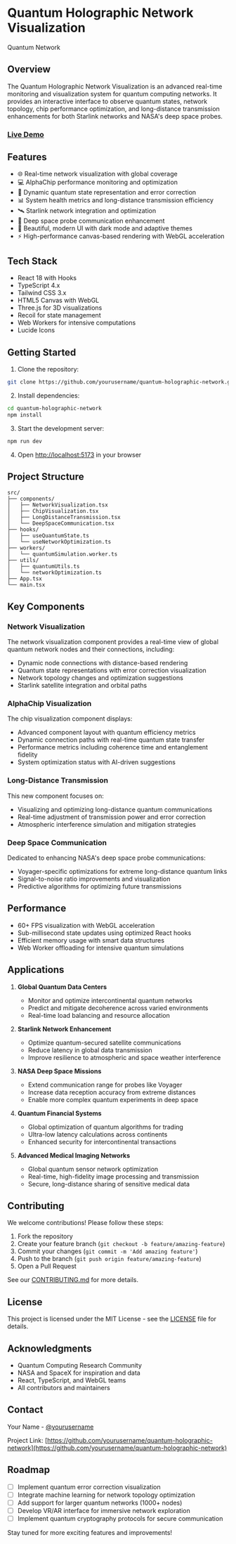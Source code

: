 # Quantum Holographic Network Visualization

Quantum Network

## Overview

The Quantum Holographic Network Visualization is an advanced real-time monitoring and visualization system for quantum computing networks. It provides an interactive interface to observe quantum states, network topology, chip performance optimization, and long-distance transmission enhancements for both Starlink networks and NASA's deep space probes.

### [Live Demo](https://longdistancetransmissionenhanc-slm1--5173--f565b097.local-credentialless.webcontainer.io/)

## Features

- 🌐 Real-time network visualization with global coverage
- 💻 AlphaChip performance monitoring and optimization
- 🔄 Dynamic quantum state representation and error correction
- 📊 System health metrics and long-distance transmission efficiency
- 🛰️ Starlink network integration and optimization
- 🚀 Deep space probe communication enhancement
- 🎨 Beautiful, modern UI with dark mode and adaptive themes
- ⚡ High-performance canvas-based rendering with WebGL acceleration

## Tech Stack

- React 18 with Hooks
- TypeScript 4.x
- Tailwind CSS 3.x
- HTML5 Canvas with WebGL
- Three.js for 3D visualizations
- Recoil for state management
- Web Workers for intensive computations
- Lucide Icons

## Getting Started

1. Clone the repository:
```bash
git clone https://github.com/yourusername/quantum-holographic-network.git
```

2. Install dependencies:
```bash
cd quantum-holographic-network
npm install
```

3. Start the development server:
```bash
npm run dev
```

4. Open [http://localhost:5173](http://localhost:5173) in your browser

## Project Structure

```
src/
├── components/
│   ├── NetworkVisualization.tsx
│   ├── ChipVisualization.tsx
│   ├── LongDistanceTransmission.tsx
│   └── DeepSpaceCommunication.tsx
├── hooks/
│   ├── useQuantumState.ts
│   └── useNetworkOptimization.ts
├── workers/
│   └── quantumSimulation.worker.ts
├── utils/
│   ├── quantumUtils.ts
│   └── networkOptimization.ts
├── App.tsx
└── main.tsx
```

## Key Components

### Network Visualization

The network visualization component provides a real-time view of global quantum network nodes and their connections, including:

- Dynamic node connections with distance-based rendering
- Quantum state representations with error correction visualization
- Network topology changes and optimization suggestions
- Starlink satellite integration and orbital paths

### AlphaChip Visualization

The chip visualization component displays:

- Advanced component layout with quantum efficiency metrics
- Dynamic connection paths with real-time quantum state transfer
- Performance metrics including coherence time and entanglement fidelity
- System optimization status with AI-driven suggestions

### Long-Distance Transmission

This new component focuses on:

- Visualizing and optimizing long-distance quantum communications
- Real-time adjustment of transmission power and error correction
- Atmospheric interference simulation and mitigation strategies

### Deep Space Communication

Dedicated to enhancing NASA's deep space probe communications:

- Voyager-specific optimizations for extreme long-distance quantum links
- Signal-to-noise ratio improvements and visualization
- Predictive algorithms for optimizing future transmissions

## Performance

- 60+ FPS visualization with WebGL acceleration
- Sub-millisecond state updates using optimized React hooks
- Efficient memory usage with smart data structures
- Web Worker offloading for intensive quantum simulations

## Applications

1. **Global Quantum Data Centers**
   - Monitor and optimize intercontinental quantum networks
   - Predict and mitigate decoherence across varied environments
   - Real-time load balancing and resource allocation

2. **Starlink Network Enhancement**
   - Optimize quantum-secured satellite communications
   - Reduce latency in global data transmission
   - Improve resilience to atmospheric and space weather interference

3. **NASA Deep Space Missions**
   - Extend communication range for probes like Voyager
   - Increase data reception accuracy from extreme distances
   - Enable more complex quantum experiments in deep space

4. **Quantum Financial Systems**
   - Global optimization of quantum algorithms for trading
   - Ultra-low latency calculations across continents
   - Enhanced security for intercontinental transactions

5. **Advanced Medical Imaging Networks**
   - Global quantum sensor network optimization
   - Real-time, high-fidelity image processing and transmission
   - Secure, long-distance sharing of sensitive medical data

## Contributing

We welcome contributions! Please follow these steps:

1. Fork the repository
2. Create your feature branch (`git checkout -b feature/amazing-feature`)
3. Commit your changes (`git commit -m 'Add amazing feature'`)
4. Push to the branch (`git push origin feature/amazing-feature`)
5. Open a Pull Request

See our [CONTRIBUTING.md](CONTRIBUTING.md) for more details.

## License

This project is licensed under the MIT License - see the [LICENSE](LICENSE) file for details.

## Acknowledgments

- Quantum Computing Research Community
- NASA and SpaceX for inspiration and data
- React, TypeScript, and WebGL teams
- All contributors and maintainers

## Contact

Your Name - [@yourusername](https://twitter.com/yourusername)

Project Link: [https://github.com/yourusername/quantum-holographic-network](https://github.com/yourusername/quantum-holographic-network)

## Roadmap

- [ ] Implement quantum error correction visualization
- [ ] Integrate machine learning for network topology optimization
- [ ] Add support for larger quantum networks (1000+ nodes)
- [ ] Develop VR/AR interface for immersive network exploration
- [ ] Implement quantum cryptography protocols for secure communication

Stay tuned for more exciting features and improvements!

